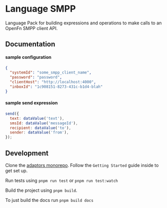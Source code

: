# Language SMPP

Language Pack for building expressions and operations to make calls to an OpenFn
SMPP client API.

## Documentation

#### sample configuration

```json
{
  "systemId": "some_smpp_client_name",
  "password": "password",
  "clientHost": "http://localhost:4000",
  "inboxId": "1c908151-8273-431c-b1d4-blah"
}
```

#### sample send expression

```js
send({
  text: dataValue('text'),
  smsId: dataValue('messageId'),
  recipient: dataValue('to'),
  sender: dataValue('from'),
});
```

## Development

Clone the [adaptors monorepo](https://github.com/OpenFn/adaptors). Follow the
`Getting Started` guide inside to get set up.

Run tests using `pnpm run test` or `pnpm run test:watch`

Build the project using `pnpm build`.

To just build the docs run `pnpm build docs`
